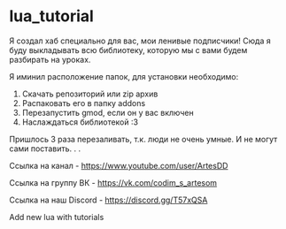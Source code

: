 # lua_tutorial
Я создал хаб специально для вас, мои ленивые подписчики!
Сюда я буду выкладывать всю библиотеку, которую мы с вами будем разбирать на уроках.

Я иминил расположение папок, для установки необходимо:

1) Скачать репозиторий или zip архив
2) Распаковать его в папку addons
3) Перезапустить gmod, если он у вас включен
4) Наслаждаться библиотекой :3

Пришлось 3 раза перезаливать, т.к. люди не очень умные. И не могут сами поставить. . .

Ссылка на канал - https://www.youtube.com/user/ArtesDD

Ссылка на группу ВК - https://vk.com/codim_s_artesom

Ссылка на наш Discord - https://discord.gg/T57xQSA


Add new lua with tutorials

